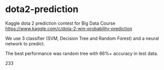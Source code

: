 # dota2-prediction
Kaggle dota 2 prediction contest for Big Data Course
https://www.kaggle.com/c/dota-2-win-probability-prediction

We use 3 classifier (SVM, Decision Tree and Random Forest) and a neural network to predict.

The best performance was random tree with 66%+ accuracy in test data.

233